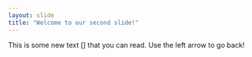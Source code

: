 ```yaml
---
layout: slide
title: "Welcome to our second slide!"
---
```

This is some new text [] that you can read.
Use the left arrow to go back!
